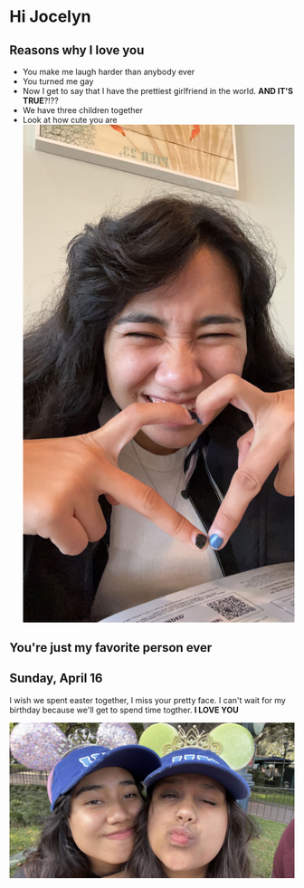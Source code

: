 # Hi Jocelyn

## Reasons why I love you

* You make me laugh harder than anybody ever
* You turned me gay
* Now I get to say that I have the prettiest girlfriend in the world. **AND IT'S TRUE**?!??
* We have three children together
* Look at how cute you are 
![](IMG_1397.jpg)

## You're just my favorite person ever

## Sunday, April 16

I wish we spent easter together, I miss your pretty face. I can't wait for my birthday because we'll get to spend time togther. **I LOVE YOU**

![](IMG_1600.jpg)

